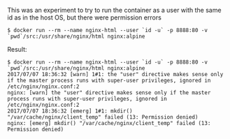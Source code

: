 This was an experiment to try to run the container as a user with the same id as in the host OS, but there were permission errors

    $ docker run --rm --name nginx-html --user `id -u` -p 8888:80 -v `pwd`/src:/usr/share/nginx/html nginx:alpine

Result:

    $ docker run --rm --name nginx-html --user `id -u` -p 8888:80 -v `pwd`/src:/usr/share/nginx/html nginx:alpine
    2017/07/07 18:36:32 [warn] 1#1: the "user" directive makes sense only if the master process runs with super-user privileges, ignored in /etc/nginx/nginx.conf:2
    nginx: [warn] the "user" directive makes sense only if the master process runs with super-user privileges, ignored in /etc/nginx/nginx.conf:2
    2017/07/07 18:36:32 [emerg] 1#1: mkdir() "/var/cache/nginx/client_temp" failed (13: Permission denied)
    nginx: [emerg] mkdir() "/var/cache/nginx/client_temp" failed (13: Permission denied)
